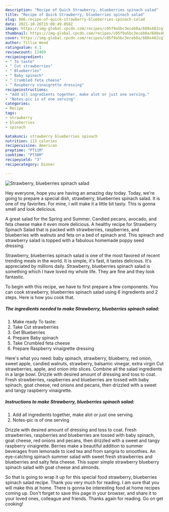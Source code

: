 ```yaml
---
description: "Recipe of Quick Strawberry, blueberries spinach salad"
title: "Recipe of Quick Strawberry, blueberries spinach salad"
slug: 866-recipe-of-quick-strawberry-blueberries-spinach-salad
date: 2021-10-26T15:08:49.858Z
image: https://img-global.cpcdn.com/recipes/c05f9a5bc3eceb0a/680x482cq70/strawberry-blueberries-spinach-salad-recipe-main-photo.jpg
thumbnail: https://img-global.cpcdn.com/recipes/c05f9a5bc3eceb0a/680x482cq70/strawberry-blueberries-spinach-salad-recipe-main-photo.jpg
cover: https://img-global.cpcdn.com/recipes/c05f9a5bc3eceb0a/680x482cq70/strawberry-blueberries-spinach-salad-recipe-main-photo.jpg
author: Tillie Wood
ratingvalue: 4.1
reviewcount: 12469
recipeingredient:
- " To taste"
- " Cut strawberries"
- " Blueberries"
- " Baby spinach"
- " Crumbled feta cheese"
- " Raspberry vinaigrette dressing"
recipeinstructions:
- "Add all ingredients together, make alot or just one serving."
- "Notes-pic is of one serving"
categories:
- Recipe
tags:
- strawberry
- blueberries
- spinach

katakunci: strawberry blueberries spinach 
nutrition: 113 calories
recipecuisine: American
preptime: "PT11M"
cooktime: "PT38M"
recipeyield: "3"
recipecategory: Dinner

---
```



![Strawberry, blueberries spinach salad](https://img-global.cpcdn.com/recipes/c05f9a5bc3eceb0a/680x482cq70/strawberry-blueberries-spinach-salad-recipe-main-photo.jpg)

Hey everyone, hope you are having an amazing day today. Today, we're going to prepare a special dish, strawberry, blueberries spinach salad. It is one of my favorites. For mine, I will make it a little bit tasty. This is gonna smell and look delicious.

A great salad for the Spring and Summer. Candied pecans, avocado, and feta cheese make it even more delicious. A healthy recipe for Strawberry Spinach Salad that is packed with strawberries, raspberries, and blueberries with walnuts and feta on a bed of spinach and. This spinach and strawberry salad is topped with a fabulous homemade poppy seed dressing.

Strawberry, blueberries spinach salad is one of the most favored of recent trending meals in the world. It is simple, it's fast, it tastes delicious. It's appreciated by millions daily. Strawberry, blueberries spinach salad is something which I have loved my whole life. They are fine and they look fantastic.


To begin with this recipe, we have to first prepare a few components. You can cook strawberry, blueberries spinach salad using 6 ingredients and 2 steps. Here is how you cook that.

<!--inarticleads1-->

##### The ingredients needed to make Strawberry, blueberries spinach salad:

1. Make ready  To taste:
1. Take  Cut strawberries
1. Get  Blueberries
1. Prepare  Baby spinach
1. Take  Crumbled feta cheese
1. Prepare  Raspberry vinaigrette dressing


Here&#39;s what you need: baby spinach, strawberry, blueberry, red onion, sweet apple, candied walnuts, strawberry, balsamic vinegar, extra virgin Cut strawberries, apple, and onion into slices. Combine all the salad ingredients in a large bowl. Drizzle with desired amount of dressing and toss to coat. Fresh strawberries, raspberries and blueberries are tossed with baby spinach, goat cheese, red onions and pecans, then drizzled with a sweet and tangy raspberry vinaigrette. 

<!--inarticleads2-->

##### Instructions to make Strawberry, blueberries spinach salad:

1. Add all ingredients together, make alot or just one serving.
1. Notes-pic is of one serving


Drizzle with desired amount of dressing and toss to coat. Fresh strawberries, raspberries and blueberries are tossed with baby spinach, goat cheese, red onions and pecans, then drizzled with a sweet and tangy raspberry vinaigrette. Berries make a beautiful addition to summer beverages from lemonade to iced tea and from sangria to smoothies. An eye-catching spinach summer salad with sweet fresh strawberries and blueberries and salty feta cheese. This super simple strawberry blueberry spinach salad with goat cheese and almonds. 

So that is going to wrap it up for this special food strawberry, blueberries spinach salad recipe. Thank you very much for reading. I am sure that you will make this at home. There is gonna be interesting food at home recipes coming up. Don't forget to save this page in your browser, and share it to your loved ones, colleague and friends. Thanks again for reading. Go on get cooking!

